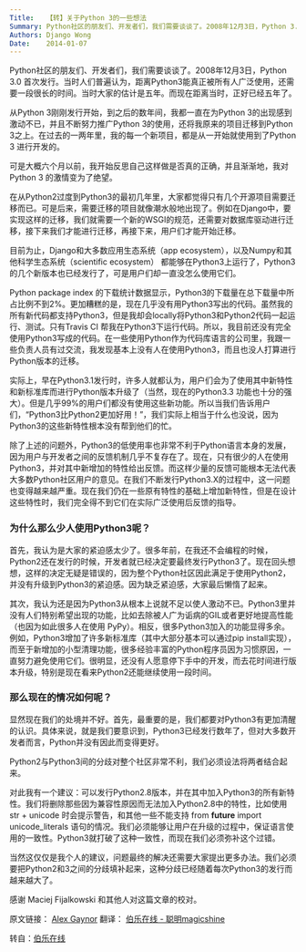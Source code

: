 ```yaml
---
Title:   【转】关于Python 3的一些想法
Summary: Python社区的朋友们、开发者们，我们需要谈谈了。2008年12月3日，Python 3.0 首次发行。当时人们普遍认为，距离Python3能真正被所有人广泛使用，还需要一段很长的时间。当时大家的估计是五年。而现在距离当时，正好已经五年了。
Authors: Django Wong
Date:    2014-01-07
---
```


Python社区的朋友们、开发者们，我们需要谈谈了。2008年12月3日，Python 3.0 首次发行。当时人们普遍认为，距离Python3能真正被所有人广泛使用，还需要一段很长的时间。当时大家的估计是五年。而现在距离当时，正好已经五年了。

从Python 3刚刚发行开始，到之后的数年间，我都一直在为Python 3的出现感到激动不已，并且不断努力推广Python 3的使用，还将我原来的项目迁移到Python 3之上。在过去的一两年里，我的每一个新项目，都是从一开始就使用到了Python 3 进行开发的。

可是大概六个月以前，我开始反思自己这样做是否真的正确，并且渐渐地，我对Python 3 的激情变为了绝望。

在从Python2过度到Python3的最初几年里，大家都觉得只有几个开源项目需要迁移而已。可是后来，需要迁移的项目就像潮水般地出现了。例如在Django中，要实现这样的迁移，我们就需要一个新的WSGI的规范，还需要对数据库驱动进行迁移，接下来我们才能进行迁移，再接下来，用户们才能开始迁移。

目前为止，Django和大多数应用生态系统（app ecosystem），以及Numpy和其他科学生态系统（scientific ecosystem） 都能够在Python3上运行了，Python3的几个新版本也已经发行了，可是用户们却一直没怎么使用它们。

Python package index 的下载统计数据显示，Python3的下载量在总下载量中所占比例不到2%。更加糟糕的是，现在几乎没有用Python3写出的代码。虽然我的所有新代码都支持Python3，但是我却会locally将Python3和Python2代码一起运行、测试。只有Travis CI 帮我在Python3下运行代码。所以，我目前还没有完全使用Python3写成的代码。在一些使用Python作为代码库语言的公司里，我跟一些负责人员有过交流，我发现基本上没有人在使用Python3，而且也没人打算进行Python版本的迁移。

实际上，早在Python3.1发行时，许多人就都认为，用户们会为了使用其中新特性和新标准库而进行Python版本升级了（当然，现在的Python3.3 功能也十分的强大）。但是几乎99%的用户们都没有使用这些新功能。所以当我们告诉用户们，“Python3比Python2更加好用！”，我们实际上相当于什么也没说，因为Python3的这些新特性根本没有帮到他们的忙。

除了上述的问题外，Python3的低使用率也非常不利于Python语言本身的发展，因为用户与开发者之间的反馈机制几乎不复存在了。现在，只有很少的人在使用Python3，并对其中新增加的特性给出反馈。而这样少量的反馈可能根本无法代表大多数Python社区用户的意见。在我们不断发行Python3.X的过程中，这一问题也变得越来越严重。现在我们仍在一些原有特性的基础上增加新特性，但是在设计这些特性时，我们完全得不到它们在实际广泛使用后反馈的指导。

### 为什么那么少人使用Python3呢？

首先，我认为是大家的紧迫感太少了。很多年前，在我还不会编程的时候，Python2还在发行的时候，开发者就已经决定要最终发行Python3了。现在回头想想，这样的决定无疑是错误的，因为整个Python社区因此满足于使用Python2，并没有升级到Python3的紧迫感。因为缺乏紧迫感，大家最后懒惰了起来。

其次，我认为还是因为Python3从根本上说就不足以使人激动不已。Python3里并没有人们特别希望出现的功能，比如去除被人广为诟病的GIL或者更好地提高性能（也因为如此很多人在使用 PyPy）。相反，很多Python3加入的功能显得多余。例如，Python3增加了许多新标准库（其中大部分基本可以通过pip install实现），而至于新增加的小型清理功能，很多经验丰富的Python程序员因为习惯原因，一直努力避免使用它们。很明显，还没有人愿意停下手中的开发，而去花时间进行版本升级，特别是现在看来Python2还能继续使用一段时间。

### 那么现在的情况如何呢？

显然现在我们的处境并不好。首先，最重要的是，我们都要对Python3有更加清醒的认识。具体来说，就是我们要意识到，Python3已经发行数年了，但对大多数开发者而言，Python并没有因此而变得更好。

Python2与Python3间的分歧对整个社区非常不利，我们必须设法将两者结合起来。

对此我有一个建议：可以发行Python2.8版本，并在其中加入Python3的所有新特性。我们将删除那些因为兼容性原因而无法加入Python2.8中的特性，比如使用 str + unicode 时会提示警告，和其他一些不能支持 from __future__ import unicode_literals 语句的情况。我们必须能够让用户在升级的过程中，保证语言使用的一致性。Python3就打破了这种一致性，而现在我们必须弥补这个过错。

当然这仅仅是我个人的建议，问题最终的解决还需要大家提出更多办法。我们必须要把Python2和3之间的分歧填补起来，这种分歧已经随着每次Python3的发行而越来越大了。

感谢 Maciej Fijalkowski 和其他人对这篇文章的校对。  

原文链接： [Alex Gaynor](http://alexgaynor.net/2013/dec/30/about-python-3/)   翻译： [伯乐在线 - 聪明magicshine](http://blog.jobbole.com/author/mashuaihh/)

转自：[伯乐在线](http://blog.jobbole.com/54846/)

